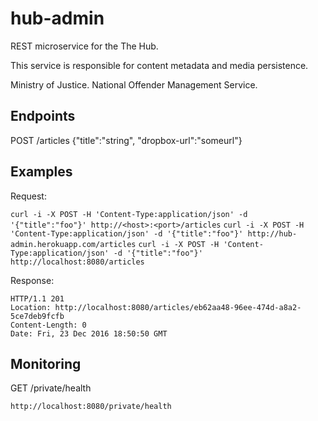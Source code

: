 hub-admin
====

REST microservice for the The Hub.

This service is responsible for content metadata and media persistence.

Ministry of Justice.
National Offender Management Service.

Endpoints
----
POST /articles {"title":"string", "dropbox-url":"someurl"}


Examples
----
Request:

```curl -i -X POST -H 'Content-Type:application/json' -d '{"title":"foo"}' http://<host>:<port>/articles```
```curl -i -X POST -H 'Content-Type:application/json' -d '{"title":"foo"}' http://hub-admin.herokuapp.com/articles```
```curl -i -X POST -H 'Content-Type:application/json' -d '{"title":"foo"}' http://localhost:8080/articles```

Response:

```
HTTP/1.1 201 
Location: http://localhost:8080/articles/eb62aa48-96ee-474d-a8a2-5ce7deb9fcfb
Content-Length: 0
Date: Fri, 23 Dec 2016 18:50:50 GMT
```

Monitoring
----
GET /private/health

```http://localhost:8080/private/health```